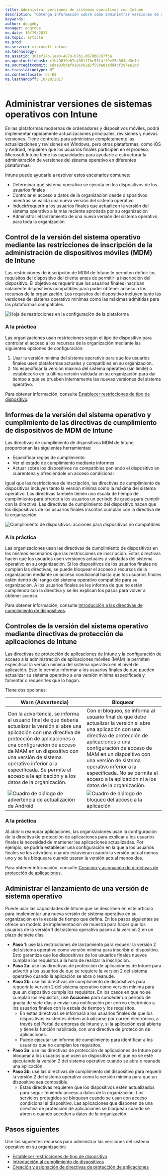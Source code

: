 ```yaml
---
title: Administrar versiones de sistemas operativos con Intune
description: "Obtenga información sobre cómo administrar versiones de sistemas operativos en plataformas con Microsoft Intune."
keywords: 
author: dougeby
manager: angrobe
ms.date: 10/19/2017
ms.topic: article
ms.prod: 
ms.service: microsoft-intune
ms.technology: 
ms.assetid: 361ef17b-1ee0-4879-b7b1-d678b0787f5a
ms.openlocfilehash: c1b49619e07c4381f7bc5314ff9e25c063ad3e1d
ms.sourcegitcommit: 6daa83bdaf9186cb2e5f59ba81add4cf297ee1cd
ms.translationtype: HT
ms.contentlocale: es-ES
ms.lasthandoff: 10/20/2017
---
```

# <a name="manage-operating-system-versions-with-intune"></a>Administrar versiones de sistemas operativos con Intune
En las plataformas modernas de ordenadores y dispositivos móviles, podrá implementar rápidamente actualizaciones principales, revisiones y nuevas versiones. Tiene controles para administrar completamente las actualizaciones y revisiones en Windows, pero otras plataformas, como iOS y Android, requieren que los usuarios finales participen en el proceso.  Microsoft Intune tiene las capacidades para ayudarle a estructurar la administración de versiones del sistema operativo en diferentes plataformas.

Intune puede ayudarle a resolver estos escenarios comunes: 
- Determinar qué sistema operativo se ejecuta en los dispositivos de los usuarios finales
- Controlar el acceso a datos de la organización desde dispositivos mientras se valida una nueva versión del sistema operativo
- Inducir/requerir a los usuarios finales que actualicen la versión del sistema operativo a la más reciente aprobada por su organización
- Administrar el lanzamiento de una nueva versión del sistema operativo para toda la organización
  
## <a name="operating-system-version-control-using-intune-mobile-device-management-mdm-enrollment-restrictions"></a>Control de la versión del sistema operativo mediante las restricciones de inscripción de la administración de dispositivos móviles (MDM) de Intune
Las restricciones de inscripción de MDM de Intune le permiten definir los requisitos del dispositivo del cliente antes de permitir la inscripción del dispositivo. El objetivo es requerir que los usuarios finales inscriban solamente dispositivos compatibles para poder obtener acceso a los recursos de la organización. Los requisitos del dispositivo incluyen tanto las versiones del sistema operativo mínimas como las máximas admitidas para las plataformas compatibles.
 
![Hoja de restricciones en la configuración de la plataforma](./media/os-version-platform-configurations.png) 
 
### <a name="in-practice"></a>A la práctica
Las organizaciones usan restricciones según el tipo de dispositivo para controlar el acceso a los recursos de la organización mediante las siguientes opciones de configuración: 
1. Usar la versión mínima del sistema operativo para que los usuarios finales usen plataformas actuales y compatibles en su organización. 
2. No especificar la versión máxima del sistema operativo (sin límite) o establecerlo en la última versión validada en su organización para dar tiempo a que se prueben internamente las nuevas versiones del sistema operativo.

Para obtener información, consulte [Establecer restricciones de tipo de dispositivo](https://docs.microsoft.com/en-us/intune/enrollment-restrictions-set#set-device-type-restrictions).
 
## <a name="operating-system-version-reporting-and-compliance-with-intune-mdm-device-compliance-policies"></a>Informes de la versión del sistema operativo y cumplimiento de las directivas de cumplimiento de dispositivos de MDM de Intune
Las directivas de cumplimiento de dispositivos MDM de Intune proporcionan las siguientes herramientas: 
- Especificar reglas de cumplimiento
- Ver el estado de cumplimiento mediante informes
- Actuar sobre los dispositivos no compatibles poniendo el dispositivo en cuarentena y ofreciéndole un acceso condicional

Igual que las restricciones de inscripción, las directivas de cumplimiento de dispositivos incluyen tanto la versión mínima como la máxima del sistema operativo. Las directivas también tienen una escala de tiempo de cumplimiento para ofrecer a los usuarios un período de gracia para cumplir con la directiva. Las directivas de cumplimiento del dispositivo hacen que los dispositivos de los usuarios finales inscritos cumplan con la directiva de la organización.

![Cumplimiento de dispositivos: acciones para dispositivos no compatibles](./media/os-version-actions-noncompliance.png) 

### <a name="in-practice"></a>A la práctica
Las organizaciones usan las directivas de cumplimiento de dispositivos en los mismos escenarios que las restricciones de inscripción. Estas directivas hacen que los usuarios usen versiones actuales y validadas del sistema operativo en su organización. Si los dispositivos de los usuarios finales no cumplen las directivas, se puede bloquear el acceso a recursos de la organización mediante un acceso condicional hasta que los usuarios finales estén dentro del rango del sistema operativo compatible para su organización. A los usuarios finales se les informa de que no están cumpliendo con la directiva y se les explican los pasos para volver a obtener acceso.   

Para obtener información, consulte [Introducción a las directivas de cumplimiento de dispositivos](https://docs.microsoft.com/en-us/intune/device-compliance-get-started).
 
## <a name="operating-system-version-controls-using-intune-app-protection-policies"></a>Controles de la versión del sistema operativo mediante directivas de protección de aplicaciones de Intune    
Las directivas de protección de aplicaciones de Intune y la configuración de acceso a la administración de aplicaciones móviles (MAM) le permiten especificar la versión mínima del sistema operativo en el nivel de aplicación. Esto le permite informar a los usuarios finales de que pueden actualizar su sistema operativo a una versión mínima especificada y fomentar o requerirles que lo hagan.
 
Tiene dos opciones: 

|Warn (Advertencia)  |Bloquear  |
|---------|---------|
|Con la advertencia, se informa al usuario final de que debería actualizar la versión si abre una aplicación con una directiva de protección de aplicaciones o una configuración de acceso de MAM en un dispositivo con una versión de sistema operativo inferior a la especificada. Se permite el acceso a la aplicación y a los datos de la organización.|Con el bloqueo, se informa al usuario final de que debe actualizar la versión si abre una aplicación con una directiva de protección de aplicaciones o una configuración de acceso de MAM en un dispositivo con una versión de sistema operativo inferior a la especificada. No se permite el acceso a la aplicación ni a los datos de la organización.|
|![Cuadro de diálogo de advertencia de actualización de Android](./media/os-version-update-warning.png)    |![Cuadro de diálogo de bloqueo del acceso a la aplicación](./media/os-version-access-blocked.png)          |

 
### <a name="in-practice"></a>A la práctica
Al abrir o reanudar aplicaciones, las organizaciones usan la configuración de la directiva de protección de aplicaciones para explicar a los usuarios finales la necesidad de mantener las aplicaciones actualizadas. Por ejemplo, se podría establecer una configuración en la que a los usuarios finales se les advirtiera cuando estuvieran usando la versión actual menos uno y se les bloqueara cuando usaran la versión actual menos dos.
 
Para obtener información, consulte [Creación y asignación de directivas de protección de aplicaciones](https://docs.microsoft.com/intune/app-protection-policies).

## <a name="managing-a-new-operating-system-version-rollout"></a>Administrar el lanzamiento de una versión de sistema operativo
Puede usar las capacidades de Intune que se describen en este artículo para implementar una nueva versión de sistema operativo en su organización en la escala de tiempo que defina. En los pasos siguientes se ofrece un modelo de implementación de muestra para hacer que los usuarios de la versión 1 del sistema operativo pasen a la versión 2 en un plazo de siete días.
- **Paso 1**: use las restricciones de lanzamiento para requerir la versión 2 del sistema operativo como versión mínima para inscribir el dispositivo. Esto garantiza que los dispositivos de los usuarios finales nuevos cumplan los requisitos a la hora de realizar la inscripción.
- **Paso 2a**: use las directivas de protección de aplicaciones de Intune para advertir a los usuarios de que se requiere la versión 2 del sistema operativo cuando la aplicación se abra o reanude.
- **Paso 2b**: use las directivas de cumplimiento de dispositivos para requerir la versión 2 del sistema operativo como versión mínima para que un dispositivo cumpla los requisitos. En los casos en que no se cumplan los requisitos, use **Acciones** para conceder un período de gracia de siete días y enviar una notificación por correo electrónico a los usuarios finales con la escala de tiempo y los requisitos.
  -  En estas directivas se informará a los usuarios finales de que los dispositivos existentes deben actualizarse por correo electrónico, a través del Portal de empresa de Intune y, si la aplicación está abierta y tiene la función habilitada, con una directiva de protección de aplicaciones.
  - Puede ejecutar un informe de cumplimiento para identificar a los usuarios que no cumplan los requisitos. 
- **Paso 3a**: use las directivas de protección de aplicaciones de Intune para bloquear a los usuarios que usen un dispositivo en el que no se esté ejecutando la versión 2 del sistema operativo cuando se abra o reanude una aplicación.
- **Paso 3b**: use las directivas de cumplimiento del dispositivo para requerir la versión 2 del sistema operativo como la versión mínima para que un dispositivo sea compatible.
  - Estas directivas requieren que los dispositivos estén actualizados para seguir teniendo acceso a datos de la organización. Los servicios protegidos se bloquean cuando se usan con acceso condicional al dispositivo. Las aplicaciones que disponen de una directiva de protección de aplicaciones se bloquean cuando se abren o cuando acceden a datos de la organización.

## <a name="next-steps"></a>Pasos siguientes
Use los siguientes recursos para administrar las versiones del sistema operativo en su organización: 

- [Establecer restricciones de tipo de dispositivo](https://docs.microsoft.com/en-us/intune/enrollment-restrictions-set#set-device-type-restrictions)
- [Introducción al cumplimiento de dispositivos](https://docs.microsoft.com/en-us/intune/device-compliance-get-started)
- [Creación y asignación de directivas de protección de aplicaciones](https://docs.microsoft.com/intune/app-protection-policies)
